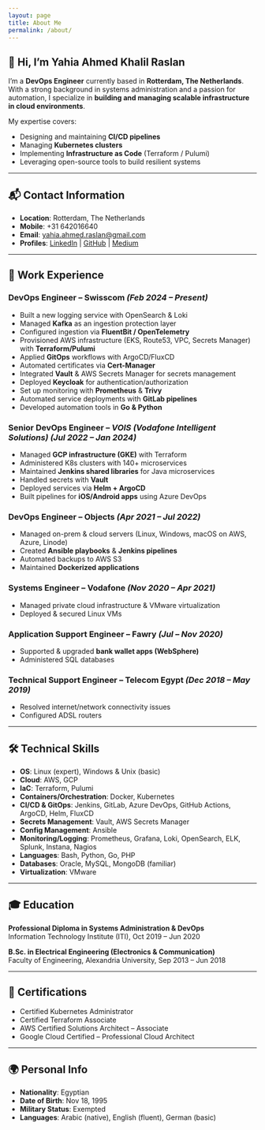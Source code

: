 ```yaml
---
layout: page
title: About Me
permalink: /about/
---
```


## 👋 Hi, I’m Yahia Ahmed Khalil Raslan  

I’m a **DevOps Engineer** currently based in **Rotterdam, The Netherlands**.  
With a strong background in systems administration and a passion for automation, I specialize in **building and managing scalable infrastructure in cloud environments**.  

My expertise covers:  
- Designing and maintaining **CI/CD pipelines**  
- Managing **Kubernetes clusters**  
- Implementing **Infrastructure as Code** (Terraform / Pulumi)  
- Leveraging open-source tools to build resilient systems  

---

## 📬 Contact Information
- **Location**: Rotterdam, The Netherlands  
- **Mobile**: +31 642016640  
- **Email**: yahia.ahmed.raslan@gmail.com  
- **Profiles**: [LinkedIn](https://www.linkedin.com/in/yahia-raslan-b07a56112/) | [GitHub](#) | [Medium](#)  

---

## 💼 Work Experience  

### DevOps Engineer – Swisscom *(Feb 2024 – Present)*  
- Built a new logging service with OpenSearch & Loki  
- Managed **Kafka** as an ingestion protection layer  
- Configured ingestion via **FluentBit / OpenTelemetry**  
- Provisioned AWS infrastructure (EKS, Route53, VPC, Secrets Manager) with **Terraform/Pulumi**  
- Applied **GitOps** workflows with ArgoCD/FluxCD  
- Automated certificates via **Cert-Manager**  
- Integrated **Vault** & AWS Secrets Manager for secrets management  
- Deployed **Keycloak** for authentication/authorization  
- Set up monitoring with **Prometheus** & **Trivy**  
- Automated service deployments with **GitLab pipelines**  
- Developed automation tools in **Go & Python**  

### Senior DevOps Engineer – _VOIS (Vodafone Intelligent Solutions)_ *(Jul 2022 – Jan 2024)*  
- Managed **GCP infrastructure (GKE)** with Terraform  
- Administered K8s clusters with 140+ microservices  
- Maintained **Jenkins shared libraries** for Java microservices  
- Handled secrets with **Vault**  
- Deployed services via **Helm + ArgoCD**  
- Built pipelines for **iOS/Android apps** using Azure DevOps  

### DevOps Engineer – Objects *(Apr 2021 – Jul 2022)*  
- Managed on-prem & cloud servers (Linux, Windows, macOS on AWS, Azure, Linode)  
- Created **Ansible playbooks** & **Jenkins pipelines**  
- Automated backups to AWS S3  
- Maintained **Dockerized applications**  

### Systems Engineer – Vodafone *(Nov 2020 – Apr 2021)*  
- Managed private cloud infrastructure & VMware virtualization  
- Deployed & secured Linux VMs  

### Application Support Engineer – Fawry *(Jul – Nov 2020)*  
- Supported & upgraded **bank wallet apps (WebSphere)**  
- Administered SQL databases  

### Technical Support Engineer – Telecom Egypt *(Dec 2018 – May 2019)*  
- Resolved internet/network connectivity issues  
- Configured ADSL routers  

---

## 🛠️ Technical Skills
- **OS**: Linux (expert), Windows & Unix (basic)  
- **Cloud**: AWS, GCP  
- **IaC**: Terraform, Pulumi  
- **Containers/Orchestration**: Docker, Kubernetes  
- **CI/CD & GitOps**: Jenkins, GitLab, Azure DevOps, GitHub Actions, ArgoCD, Helm, FluxCD  
- **Secrets Management**: Vault, AWS Secrets Manager  
- **Config Management**: Ansible  
- **Monitoring/Logging**: Prometheus, Grafana, Loki, OpenSearch, ELK, Splunk, Instana, Nagios  
- **Languages**: Bash, Python, Go, PHP  
- **Databases**: Oracle, MySQL, MongoDB (familiar)  
- **Virtualization**: VMware  

---

## 🎓 Education  

**Professional Diploma in Systems Administration & DevOps**  
Information Technology Institute (ITI), Oct 2019 – Jun 2020  

**B.Sc. in Electrical Engineering (Electronics & Communication)**  
Faculty of Engineering, Alexandria University, Sep 2013 – Jun 2018  

---

## 📜 Certifications  
- Certified Kubernetes Administrator  
- Certified Terraform Associate  
- AWS Certified Solutions Architect – Associate  
- Google Cloud Certified – Professional Cloud Architect  

---

## 🌍 Personal Info  
- **Nationality**: Egyptian  
- **Date of Birth**: Nov 18, 1995  
- **Military Status**: Exempted  
- **Languages**: Arabic (native), English (fluent), German (basic)  
